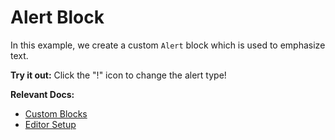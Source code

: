 # Alert Block

In this example, we create a custom `Alert` block which is used to emphasize text.

**Try it out:** Click the "!" icon to change the alert type!

**Relevant Docs:**

- [Custom Blocks](/docs/features/custom-schemas/custom-blocks)
- [Editor Setup](/docs/getting-started/editor-setup)
